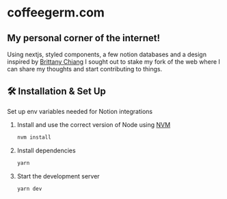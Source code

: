 # coffeegerm.com

## My personal corner of the internet!

Using nextjs, styled components, a few notion databases and a design inspired by [Brittany Chiang](https://github.com/bchiang7/v4) I sought out to stake my fork of the web where I can share my thoughts and start contributing to things.

## 🛠 Installation & Set Up

Set up env variables needed for Notion integrations

1. Install and use the correct version of Node using [NVM](https://github.com/nvm-sh/nvm)

   ```sh
   nvm install
   ```

2. Install dependencies

   ```sh
   yarn
   ```

3. Start the development server

   ```sh
   yarn dev
   ```
